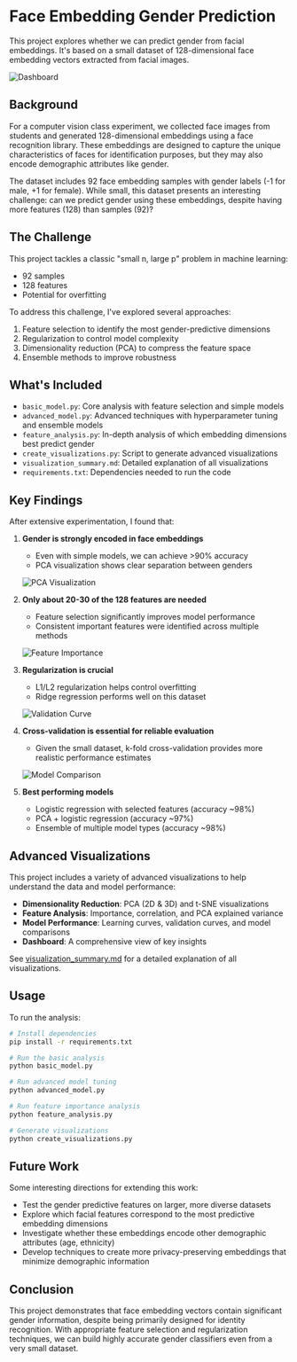 # Face Embedding Gender Prediction

This project explores whether we can predict gender from facial embeddings. It's based on a small dataset of 128-dimensional face embedding vectors extracted from facial images.

![Dashboard](visualizations/dashboard.png)

## Background

For a computer vision class experiment, we collected face images from students and generated 128-dimensional embeddings using a face recognition library. These embeddings are designed to capture the unique characteristics of faces for identification purposes, but they may also encode demographic attributes like gender.

The dataset includes 92 face embedding samples with gender labels (-1 for male, +1 for female). While small, this dataset presents an interesting challenge: can we predict gender using these embeddings, despite having more features (128) than samples (92)?

## The Challenge

This project tackles a classic "small n, large p" problem in machine learning:
- 92 samples
- 128 features
- Potential for overfitting

To address this challenge, I've explored several approaches:
1. Feature selection to identify the most gender-predictive dimensions
2. Regularization to control model complexity
3. Dimensionality reduction (PCA) to compress the feature space
4. Ensemble methods to improve robustness

## What's Included

- `basic_model.py`: Core analysis with feature selection and simple models
- `advanced_model.py`: Advanced techniques with hyperparameter tuning and ensemble models
- `feature_analysis.py`: In-depth analysis of which embedding dimensions best predict gender
- `create_visualizations.py`: Script to generate advanced visualizations
- `visualization_summary.md`: Detailed explanation of all visualizations
- `requirements.txt`: Dependencies needed to run the code

## Key Findings

After extensive experimentation, I found that:

1. **Gender is strongly encoded in face embeddings**
   - Even with simple models, we can achieve >90% accuracy
   - PCA visualization shows clear separation between genders

   ![PCA Visualization](visualizations/pca_visualization.png)

2. **Only about 20-30 of the 128 features are needed**
   - Feature selection significantly improves model performance
   - Consistent important features were identified across multiple methods
   
   ![Feature Importance](visualizations/feature_importance.png)
   
3. **Regularization is crucial**
   - L1/L2 regularization helps control overfitting
   - Ridge regression performs well on this dataset

   ![Validation Curve](visualizations/validation_curve.png)

4. **Cross-validation is essential for reliable evaluation**
   - Given the small dataset, k-fold cross-validation provides more realistic performance estimates

   ![Model Comparison](visualizations/model_comparison.png)

5. **Best performing models**
   - Logistic regression with selected features (accuracy ~98%)
   - PCA + logistic regression (accuracy ~97%)
   - Ensemble of multiple model types (accuracy ~98%)

## Advanced Visualizations

This project includes a variety of advanced visualizations to help understand the data and model performance:

- **Dimensionality Reduction**: PCA (2D & 3D) and t-SNE visualizations
- **Feature Analysis**: Importance, correlation, and PCA explained variance
- **Model Performance**: Learning curves, validation curves, and model comparisons
- **Dashboard**: A comprehensive view of key insights

See [visualization_summary.md](visualization_summary.md) for a detailed explanation of all visualizations.

## Usage

To run the analysis:

```bash
# Install dependencies
pip install -r requirements.txt

# Run the basic analysis
python basic_model.py

# Run advanced model tuning
python advanced_model.py

# Run feature importance analysis
python feature_analysis.py

# Generate visualizations
python create_visualizations.py
```

## Future Work

Some interesting directions for extending this work:
- Test the gender predictive features on larger, more diverse datasets
- Explore which facial features correspond to the most predictive embedding dimensions
- Investigate whether these embeddings encode other demographic attributes (age, ethnicity)
- Develop techniques to create more privacy-preserving embeddings that minimize demographic information

## Conclusion

This project demonstrates that face embedding vectors contain significant gender information, despite being primarily designed for identity recognition. With appropriate feature selection and regularization techniques, we can build highly accurate gender classifiers even from a very small dataset. 